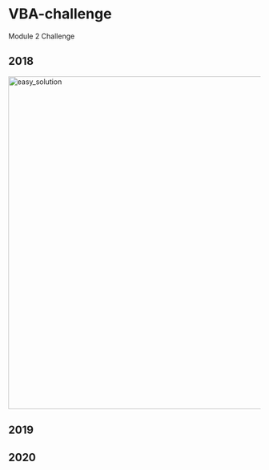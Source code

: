 # VBA-challenge
Module 2 Challenge


## 2018

<img width="665" alt="easy_solution" src="https://user-images.githubusercontent.com/125493723/234078208-9db6a9d9-83f8-49e8-97e4-253b871ea236.png">

## 2019



## 2020


